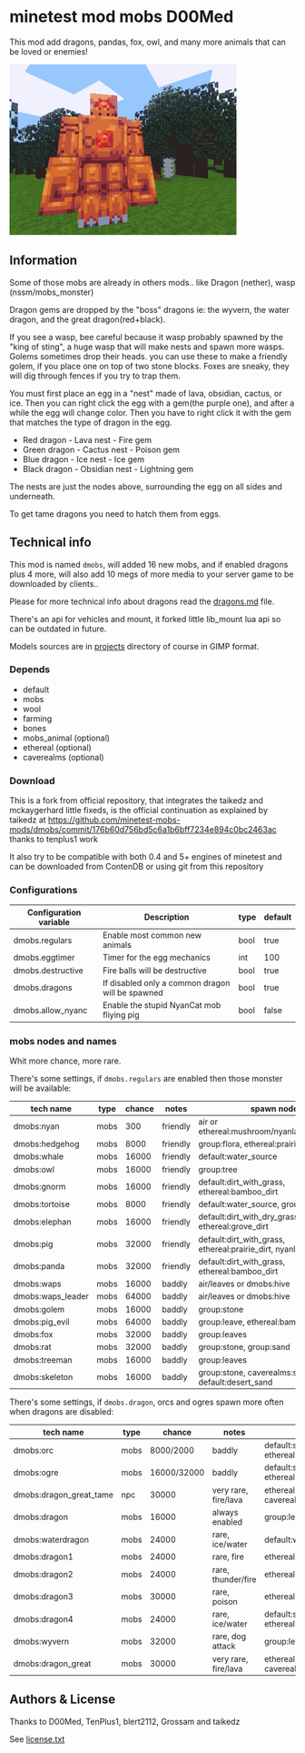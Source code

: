 minetest mod mobs D00Med
=========================

This mod add dragons, pandas, fox, owl, and many more animals that can be loved or enemies!

![](screenshot.png)

Information
-----------

Some of those mobs are already in others mods.. like Dragon (nether), wasp (nssm/mobs_monster)

Dragon gems are dropped by the "boss" dragons ie: the wyvern, the water dragon, and the great dragon(red+black).

If you see a wasp, bee careful because it wasp probably spawned by the "king of sting", a huge wasp that will make nests and spawn more wasps. Golems sometimes drop their heads. you can use these to make a friendly golem, if you place one on top of two stone blocks. Foxes are sneaky, they will dig through fences if you try to trap them.

You must first place an egg in a "nest" made of lava, obsidian, cactus, or ice.
Then you can right click the egg with a gem(the purple one), and after a while the egg will change color. Then you have to right click it with the gem that matches the type of dragon in the egg.

* Red dragon - Lava nest - Fire gem
* Green dragon - Cactus nest - Poison gem
* Blue dragon - Ice nest - Ice gem
* Black dragon - Obsidian nest - Lightning gem

The nests are just the nodes above, surrounding the egg on all sides and underneath.

To get tame dragons you need to hatch them from eggs.

Technical info
--------------

This mod is named `dmobs`, will added 16 new mobs, and if enabled dragons plus 4 more, will also  add 10 megs of more media to your server game to be downloaded by clients..

Please for more technical info about dragons read the [dragons.md](dragons.md) file.

There's an api for vehicles and mount, it forked little lib_mount lua api so can be outdated in future.

Models sources are in [projects](projects) directory of course in GIMP format.

### Depends

* default
* mobs
* wool
* farming
* bones
* mobs_animal (optional)
* ethereal (optional)
* caverealms (optional)

### Download

This is a fork from official repository, that integrates the taikedz and mckaygerhard little fixeds, is the official continuation as explained by taikedz at https://github.com/minetest-mobs-mods/dmobs/commit/176b60d756bd5c6a1b6bff7234e894c0bc2463ac thanks to tenplus1 work

It also try to be compatible with both 0.4 and 5+ engines of minetest and can be downloaded from ContenDB or using git from this repository

### Configurations

| Configuration variable  | Description                    | type  | default |
| ----------------------- | ------------------------------ | ----- | ----- |
| dmobs.regulars          | Enable most common new animals | bool  | true  |
| dmobs.eggtimer          | Timer for the egg mechanics    | int   | 100   |
| dmobs.destructive       | Fire balls will be destructive | bool  | true  |
| dmobs.dragons           | If disabled only a common dragon will be spawned | bool | true |
| dmobs.allow_nyanc       | Enable the stupid NyanCat mob fliying pig | bool | false |

### mobs nodes and names

Whit more chance, more rare.

There's some settings, if `dmobs.regulars` are enabled then those monster will be available:

| tech name      | type  | chance  | notes      | spawn nodes                 |
| -------------- | ----- | ------- | ---------- | --------------------------- |
| dmobs:nyan     | mobs  | 300     | friendly   | air or ethereal:mushroom/nyanland:meseleaves |
| dmobs:hedgehog | mobs  | 8000    | friendly   | group:flora, ethereal:prairie_dirt |
| dmobs:whale    | mobs  | 16000   | friendly   | default:water_source        |
| dmobs:owl      | mobs  | 16000   | friendly   | group:tree                  |
| dmobs:gnorm    | mobs  | 16000   | friendly   | default:dirt_with_grass, ethereal:bamboo_dirt  |
| dmobs:tortoise | mobs  | 8000    | friendly   | default:water_source, group:sand |
| dmobs:elephan  | mobs  | 16000   | friendly   | default:dirt_with_dry_grass, ethereal:grove_dirt |
| dmobs:pig      | mobs  | 32000   | friendly   | default:dirt_with_grass, ethereal:prairie_dirt, nyanland:cloudstone |
| dmobs:panda    | mobs  | 32000   | friendly   | default:dirt_with_grass, ethereal:bamboo_dirt |
| dmobs:waps     | mobs  | 16000   | baddly     | air/leaves  or dmobs:hive   |
| dmobs:waps_leader | mobs | 64000 | baddly     | air/leaves  or dmobs:hive   |
| dmobs:golem    | mobs  | 16000   | baddly     | group:stone                 |
| dmobs:pig_evil | mobs  | 64000   | baddly     | group:leave, ethereal:bamboo_leaves   |
| dmobs:fox      | mobs  | 32000   | baddly     | group:leaves                |
| dmobs:rat      | mobs  | 32000   | baddly     | group:stone, group:sand     |
| dmobs:treeman  | mobs  | 16000   | baddly     | group:leaves                |
| dmobs:skeleton | mobs  | 16000   | baddly     | group:stone, caverealms:stone_with_salt, default:desert_sand |

There's some settings, if `dmobs.dragon`, orcs and ogres spawn more often when dragons are disabled:

| tech name      | type  | chance  | notes      | spawn nodes                 |
| -------------- | ----- | ------- | ---------- | --------------------------- |
| dmobs:orc      | mobs  | 8000/2000 | baddly     | default:snow_block, default:permafrost_with_moss, default:permafrost_with_stone, ethereal:cold_dirt |
| dmobs:ogre     | mobs  | 16000/32000 | baddly     | default:snow_block, default:permafrost_with_moss, default:permafrost_with_stone, ethereal:cold_dirt |
| dmobs:dragon_great_tame | npc | 30000 | very rare, fire/lava | ethereal:jungle_dirt,default:jungleleaves,default:lava_source,caverealms:glow_mese, caverealms:glow_amethyst,caverealms:glow_crystal,caverealms:glow_emerald,cavereals:glow_ruby
| dmobs:dragon   | mobs  | 16000  | always enabled     | group:leaves           |
| dmobs:waterdragon | mobs  | 24000 | rare, ice/water  | default:water_source |
| dmobs:dragon1 | mobs  | 24000  | rare, fire | ethereal:fiery_dirt, default:desert_sand |
| dmobs:dragon2 | mobs  | 24000  | rare, thunder/fire | ethereal:cristal_dirt, default:dirt_with_dry_grass |
| dmobs:dragon3 | mobs  | 30000  | rare, poison | ethereal:jungle_dirt, default:jungleleaves |
| dmobs:dragon4 | mobs  | 24000  | rare, ice/water | default:snow_block, default:permafrost_with_moss, default:permafrost_with_stone, ethereal:cold_dirt |
| dmobs:wyvern  | mobs  | 32000  | rare, dog attack | group:leaves |
| dmobs:dragon_great | mobs  | 30000 | very rare, fire/lava | ethereal:jungle_dirt,default:jungleleaves,default:lava_source,caverealms:glow_mese, caverealms:glow_amethyst,caverealms:glow_crystal,caverealms:glow_emerald,cavereals:glow_ruby |


## Authors & License

Thanks to D00Med, TenPlus1, blert2112, Grossam and taikedz

See [license.txt](license.txt)
